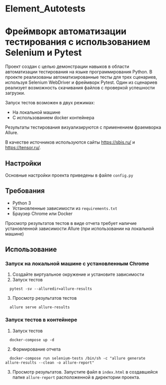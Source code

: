 # Element_Autotests
# Фреймворк автоматизации тестирования с использованием Selenium и Pytest
Проект создан с целью демонстрации навыков в области автоматизации тестирования на языке программирования Python. 
В проекте реализованы автоматизированные тесты для трех сценариев, используя Selenium WebDriver и фреймворк Pytest. 
Один из сценариев реализует возможность скачивания файлов с проверкой успешности загрузки.

Запуск тестов возможен в двух режимах:
* На локальной машине
* С использованием docker контейнера

Результаты тестирования визуализируются с применением фраемворка Allure.

В качестве источников используются сайты https://sbis.ru/ и https://tensor.ru/.

## Настройки
Основные настройки проекта приведены в файле `config.py`

## Требования
* Python 3
* Установленные зависимости из `requirements.txt`
* Браузер Chrome или Docker

Просмотр результатов тестов в виде отчета требует наличие установленной зависимости Allure (при использовании на локальной машине)

## Использование
### Запуск на локальной машине с установленным Chrome
1. Создайте виртуальное окружение и установите зависимости
2. Запуск тестов
```shell
  pytest -sv --alluredir=allure-results
```
3. Просмотр результатов тестов
```shell
  allure serve allure-results
```
### Запуск тестов в контейнере
1. Запуск тестов
```shell
  docker-compose up -d
```
2. Формирование отчета
```shell
  docker-compose run selenium-tests /bin/sh -c "allure generate allure-results --clean -o allure-report"
```
3. Просмотр результатов. Запустите файл в `index.html` в создавшейся папке `allure-report` расположенной
в директории проекта.
